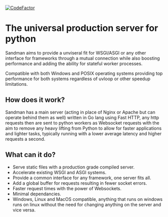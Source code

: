 [![CodeFactor](https://www.codefactor.io/repository/github/project-dream-weaver/sandman/badge)](https://www.codefactor.io/repository/github/project-dream-weaver/sandman)

# The universal production server for python
Sandman aims to provide a unviseral fit for WSGI/ASGI or any other interface for frameworks through a mutual connection while also boosting performance and adding the ability for stateful worker processes.<br>

Compatible with both Windows and POSIX operating systems providing top performance for both systems regardless of uvloop or other speedup limitations.<br>

## How does it work?
Sandman has a main server (acting in place of Nginx or Apache but can operate behind them as well) written in Go lang using Fast HTTP, any http requests then are sent to python workers as Websocket requests with the aim to remove any heavy lifting from Python to allow for faster applications and lighter tasks, typically running with a lower average latency and higher requests a second.

## What can it do?
- Serve static files with a production grade compiled server.
- Accelerate existing WSGI and ASGI systems.
- Provide a common interface for any framework, one server fits all.
- Add a global buffer for requests resulting in fewer socket errors.
- Faster request times with the power of Websockets.
- Minimal dependancies.
- Windows, Linux and MacOS compatible, anything that runs on windows runs on linux without the need for changing anything on the server and vice versa.


